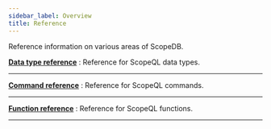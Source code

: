 ```yaml
---
sidebar_label: Overview
title: Reference
---
```


Reference information on various areas of ScopeDB.


[**Data type reference**](/reference/data-types)
: Reference for ScopeQL data types.

---

[**Command reference**](/reference/commands)
: Reference for ScopeQL commands.

---

[**Function reference**](/reference/functions)
: Reference for ScopeQL functions.

---
